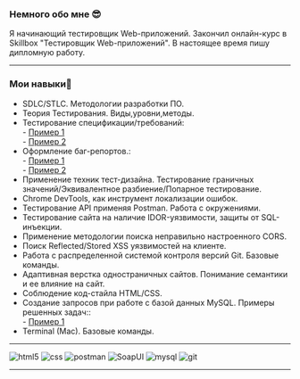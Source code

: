 
### Немного обо мне 😎

Я начинающий тестировщик Web-приложений. Закончил онлайн-курс в Skillbox "Тестировщик Web-приложений". В настоящее время пишу дипломную работу. <br/>
____________
### Мои навыки💪

- SDLC/STLC. Методологии разработки ПО.
- Теория Тестирования. Виды,уровни,методы.
- Тестирование спецификации/требований:<br/>- [Пример 1](https://docs.google.com/document/d/1ozKCCbAU7MzDhZ2rzwL8ZiIiut0U6QKrNtsslhZDAWE/edit?usp=sharing)<br/>- [Пример 2](https://docs.google.com/document/d/1Tyw7TDbRr-Mhee9f7VXL__cZF7gkQSp2tNWfnVoNkxU/edit?usp=sharing)
- Оформление баг-репортов.:<br/>- [Пример 1](https://docs.google.com/spreadsheets/d/1jla4V9GdZNxTeL3fxtEwfWSf-CmrdxaS9AdEHYFyB74/edit?usp=sharing)<br/>- [Пример 2](https://docs.google.com/spreadsheets/d/1G5_YkdiUDs649iOjNI_ZkXrReHVI-7yO1c2ha2YtrUw/edit?usp=sharing)
- Применение техник тест-дизайна. Тестирование граничных значений/Эквивалентное разбиение/Попарное тестирование.
- Chrome DevTools, как инструмент локализации ошибок.
- Тестирование API применяя Postman. Работа с окружениями.
 - Тестирование сайта на наличие IDOR-уязвимости, защиты от SQL-инъекции.
- Применение методологии поиска неправильно настроенного CORS.
- Поиск  Reflected/Stored XSS уязвимостей на клиенте. 
- Работа с распределенной системой контроля версий Git. Базовые команды.  
- Адаптивная верстка одностраничных сайтов. Понимание семантики и ее влияние на сайт. 
- Соблюдение код-стайла HTML/CSS.
- Создание запросов при работе с базой данных MySQL. Примеры решенных задач::<br/>- [Пример 1](https://docs.google.com/spreadsheets/d/1ksRcUiU9dnThoKbXJdNuBdL9jrEInGbKoBbiYpxfpLQ/edit?usp=sharing)
- Terminal (Mac). Базовые команды.

____________________________________________________________________________________________________________________________________________________________________
![html5](https://img.shields.io/badge/html5-E34F26?style=for-the-badge&logo=html5&logoColor=white) ![css](https://img.shields.io/badge/css-1572B6?style=for-the-badge&logo=css&logoColor=white) ![postman](https://img.shields.io/badge/postman-FF6C37?style=for-the-badge&logo=postman&logoColor=white) ![SoapUI](https://img.shields.io/badge/SoapUI-EBC800?style=for-the-badge&logo=SoapUI&logoColor=white) ![mysql](https://img.shields.io/badge/mysql-4479A1?style=for-the-badge&logo=mysql&logoColor=white) ![git](https://img.shields.io/badge/git-F05032?style=for-the-badge&logo=git&logoColor=white)
____________________________________________________________________________________________________________________________________________________________________
